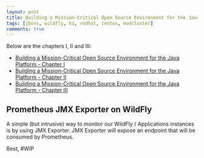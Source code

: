 ```yaml
---
layout: post
title: Building a Mission-Critical Open Source Environment for the Java Platform - Chapter IV-#WIP
tags: [jboss, wildfly, ha, redhat, centos, modcluster]
comments: true
---
```


Below are the chapters I, II and III:

* [Building a Mission-Critical Open Source Environment for the Java Platform - Chapter I](http://mlab.run/2019/12/18/wildfly-ha-1)
* [Building a Mission-Critical Open Source Environment for the Java Platform - Chapter II](http://mlab.run/2019/12/21/wildfly-ha-2)
* [Building a Mission-Critical Open Source Environment for the Java Platform - Chapter III](http://mlab.run/2019/12/21/wildfly-ha-3/)

## Prometheus JMX Exporter on WildFly

A simple (but intrusive) way to monitor our WildFly / Applications instances is by using JMX Exporter. JMX Exporter will expose an endpoint that will be consumed by Prometheus.


Best, #WIP